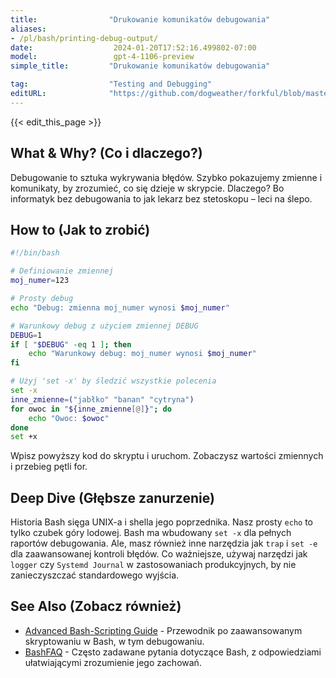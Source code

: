 ```yaml
---
title:                "Drukowanie komunikatów debugowania"
aliases:
- /pl/bash/printing-debug-output/
date:                  2024-01-20T17:52:16.499802-07:00
model:                 gpt-4-1106-preview
simple_title:         "Drukowanie komunikatów debugowania"

tag:                  "Testing and Debugging"
editURL:              "https://github.com/dogweather/forkful/blob/master/content/pl/bash/printing-debug-output.md"
---
```


{{< edit_this_page >}}

## What & Why? (Co i dlaczego?)
Debugowanie to sztuka wykrywania błędów. Szybko pokazujemy zmienne i komunikaty, by zrozumieć, co się dzieje w skrypcie. Dlaczego? Bo informatyk bez debugowania to jak lekarz bez stetoskopu – leci na ślepo.

## How to (Jak to zrobić)
```Bash
#!/bin/bash

# Definiowanie zmiennej
moj_numer=123

# Prosty debug
echo "Debug: zmienna moj_numer wynosi $moj_numer"

# Warunkowy debug z użyciem zmiennej DEBUG
DEBUG=1
if [ "$DEBUG" -eq 1 ]; then
    echo "Warunkowy debug: moj_numer wynosi $moj_numer"
fi

# Użyj 'set -x' by śledzić wszystkie polecenia
set -x
inne_zmienne=("jabłko" "banan" "cytryna")
for owoc in "${inne_zmienne[@]}"; do
    echo "Owoc: $owoc"
done
set +x
```
Wpisz powyższy kod do skryptu i uruchom. Zobaczysz wartości zmiennych i przebieg pętli for.

## Deep Dive (Głębsze zanurzenie)
Historia Bash sięga UNIX-a i shella jego poprzednika. Nasz prosty `echo` to tylko czubek góry lodowej. Bash ma wbudowany `set -x` dla pełnych raportów debugowania. Ale, masz również inne narzędzia jak `trap` i `set -e` dla zaawansowanej kontroli błędów. Co ważniejsze, używaj narzędzi jak `logger` czy `Systemd Journal` w zastosowaniach produkcyjnych, by nie zanieczyszczać standardowego wyjścia.

## See Also (Zobacz również)
- [Advanced Bash-Scripting Guide](https://www.tldp.org/LDP/abs/html/) - Przewodnik po zaawansowanym skryptowaniu w Bash, w tym debugowaniu.
- [BashFAQ](http://mywiki.wooledge.org/BashFAQ) - Często zadawane pytania dotyczące Bash, z odpowiedziami ułatwiającymi zrozumienie jego zachowań.
